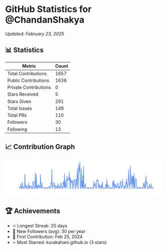 # GitHub Statistics for @ChandanShakya
*Updated: February 23, 2025*

## 📊 Statistics
| Metric | Count |
|--------|--------|
| Total Contributions | 1657 |
| Public Contributions | 1636 |
| Private Contributions | 0 |
| Stars Received | 5 |
| Stars Given | 291 |
| Total Issues | 149 |
| Total PRs | 110 |
| Followers | 30 |
| Following | 13 |

## 📈 Contribution Graph

![Contribution Graph](./contribution_graph.png)

## 🏆 Achievements

- 🔥 Longest Streak: 20 days
- 👥 New Followers (avg): 30 per year
- 📅 First Contribution: Feb 25, 2024
- ⭐ Most Starred: kurakahani.github.io (3 stars)

